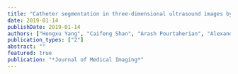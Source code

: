 ```yaml
---
title: "Catheter segmentation in three-dimensional ultrasound images by feature fusion and model fitting"
date: 2019-01-14
publishDate: 2019-01-14
authors: ["Hongxu Yang", "Caifeng Shan", "Arash Pourtaherian", "Alexander F Kolen", " others"]
publication_types: ["2"]
abstract: ""
featured: true
publication: "*Journal of Medical Imaging*"
---
```


